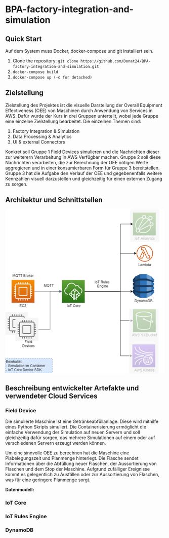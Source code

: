 # BPA-factory-integration-and-simulation

## Quick Start
Auf dem System muss Docker, docker-compose und git installiert sein.

1. Clone the repository: `git clone https://github.com/Donat24/BPA-factory-integration-and-simulation.git`
2. `docker-compose build`
3. `docker-compose up (-d for detached)`
## Zielstellung
Zielstellung des Projektes ist die visuelle Darstellung der Overall Equipment Effectiveness (OEE) von Maschinen durch Anwendung von Services in AWS. Dafür wurde der Kurs in drei Gruppen unterteilt, wobei jede Gruppe eine einzelne Zielstellung bearbeitet. Die einzelnen Themen sind:
1. Factory Integration & Simulation
2. Data Processing & Analytics
3. UI & external Connectors

Konkret soll Gruppe 1 Field Devices simulieren und die Nachrichten dieser zur weiterern Verarbeitung in AWS Verfügbar machen. Gruppe 2 soll diese Nachrichten verarbeiten, die zur Berechnung der OEE nötigen Werte aggregieren und in einer konsumierbaren Form für Gruppe 3 bereitstellen. Gruppe 3 hat die Aufgabe den Verlauf der OEE und gegebenenfalls weitere Kennzahlen visuell darzustellen und gleichzeitig für einen externen Zugang zu sorgen.

## Architektur und Schnittstellen
![Architecture](drawings/BPA_Architecture.png)


## Beschreibung entwickelter Artefakte und verwendeter Cloud Services
### Field Device
Die simulierte Maschine ist eine Getränkeabfüllanlage. Diese wird mithilfe eines Python Skripts simuliert. Die Containerisierung ermöglicht die einfache Verwendung der Simulation auf neuen Servern und soll gleichzeitig dafür sorgen, das mehrere Simulationen auf einem oder auf verschiedenen Servern erzeugt werden können.

Um eine sinnvolle OEE zu berechnen hat die Maschine eine Plabelegungszeit und Planmenge hinterlegt. Die Flasche sendet Informationen über die Abfüllung neuer Flaschen, der Aussortierung von Flaschen und dem Stop der Maschine. Aufgrund zufälliger Ereignisse kommt es gelegentlich zu Ausfällen oder zur Aussortierung von Flaschen, was für eine geringere Planmenge sorgt.

**Datenmodell:**

### IoT Core

### IoT Rules Engine

### DynamoDB


